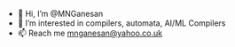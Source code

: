 - 👋 Hi, I’m @MNGanesan
- 👀 I’m interested in compilers, automata, AI/ML Compilers
- 📫 Reach me mnganesan@yahoo.co.uk


<!---
MNGanesan/MNGanesan is a ✨ special ✨ repository because its `README.md` (this file) appears on your GitHub profile.
You can click the Preview link to take a look at your changes.
--->
